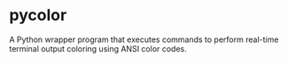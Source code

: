 # pycolor

A Python wrapper program that executes commands to perform real-time terminal output coloring using ANSI color codes.
